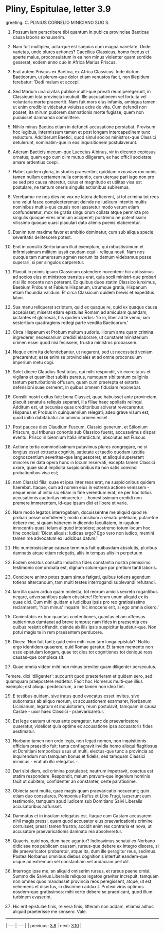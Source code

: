 # Pliny, Espitulae, letter 3.9

greeting. C. PLINIUS CORNELIO MINICIANO SUO S.



1. Possum iam perscribere tibi quantum in publica provinciae Baeticae causa laboris exhauserim.



2. Nam fuit multiplex, acta-que est saepius cum magna varietate. Unde varietas, unde plures actiones? Caecilius Classicus, homo foedus et aperte malus, proconsulatum in ea non minus violenter quam sordide gesserat, eodem anno quo in Africa Marius Priscus.



3. Erat autem Priscus ex Baetica, ex Africa Classicus. Inde dictum Baeticorum, ut plerum-que dolor etiam venustos facit, non illepidum ferebatur: 'Dedi malum et accepi.'



4. Sed Marium una civitas publice multi-que privati reum peregerunt, in Classicum tota provincia incubuit. Ille accusationem vel fortuita vel voluntaria morte praevertit. Nam fuit mors eius infamis, ambigua tamen: ut enim credibile videbatur voluisse exire de vita, Cum defendi non posset, ita mirum pudorem damnationis morte fugisse, quem non puduisset damnanda committere.



6. Nihilo minus Baetica etiam in defuncti accusatione perstabat. Provisum hoc legibus, intermissum tamen et post longam intercapedinem tunc reductum. Addiderunt Baetici, quod simul socios ministros-que Classici detulerunt, nominatim-que in eos inquisitionem postulaverunt.



7. Aderam Bacticis mecum-que Lucceius Albinus, vir in dicendo copiosus ornatus; quem ego cum olim mutuo diligerem, ex hac officii societate amare ardentius coepi.



8. Habet quidem gloria, in studiis praesertim, quiddam ἀκοινώνητον nobis tamen nullum certamen nulla contentio, cum uterque pari iugo non pro se sed pro causa niteretur, cuius et magnitudo et utilitas visa est postulare, ne tantum oneris singulis actionibus subiremus.



9. Verebamur ne nos dies ne vox ne latera deficerent, si tot crimina tot reos uno velut fasce complecteremur; deinde ne iudicum intentio multis nominibus multis-que causis non lassaretur modo verum etiam confunderetur; mox ne gratia singulorum collata atque permixta pro singulis quoque vires omnium acciperet; postremo ne potentissimi vilissimo quoque quasi piaculari dato alienis poenis elaberentur.



10. Etenim tum maxime favor et ambitio dominatur, cum sub aliqua specie severitatis delitescere potest.



11. Erat in consilio Sertorianum illud exemplum, qui robustissimum et infirmissimum militem iussit caudam equi - reliqua nosti. Nam nos quoque tam numerosum agmen reorum ita demum videbamus posse superari, si per singulos carperetur.



12. Placuit in primis ipsum Classicum ostendere nocentem: hic aptissimus ad socios eius et ministros transitus erat, quia socii ministri-que probari nisi illo nocente non poterant. Ex quibus duos statim Classico iunximus, Baebium Probum et Fabium Hispanum, utrumque gratia, Hispanum etiam facundia validum. Et circa Classicum quidem brevis et expeditus labor.



13. Sua manu reliquerat scriptum, quid ex quaque re, quid ex quaque causa accepisset; miserat etiam epistulas Romam ad amiculam quandam, iactantes et gloriosas, his quidem verbis: 'Io io, liber ad te venio; iam sestertium quadragiens redegi parte vendita Baeticorum.'



14. Circa Hispanum et Probum multum sudoris. Horum ante quam crimina ingrederer, necessarium credidi elaborare, ut constaret ministerium crimen esse: quod nisi fecissem, frustra ministros probassem.



15. Neque enim ita defendebantur, ut negarent, sed ut necessitati veniam precarentur; esse enim se provinciales et ad omne proconsulum imperium metu cogi.



16. Solet dicere Claudius Restitutus, qui mihi respondit, vir exercitatus et vigilans et quamlibet subitis paratus, numquam sibi tantum caliginis tantum perturbationis offusum, quam cum praerepta et extorta defensioni suae cerneret, in quibus omnem fiduciam reponebat.



17. Consilii nostri exitus fuit: bona Classici, quae habuisset ante provinciam, placuit senatui a reliquis separari, illa filiae haec spoliatis relinqui. Additum est, ut pecuniae quas creditoribus solverat revocarentur. Hispanus et Probus in quinquennium relegati; adeo grave visum est, quod initio dubitabatur an omnino crimen esset.



18. Post paucos dies Claudium Fuscum, Classici generum, et Stilonium Priscum, qui tribunus cohortis sub Classico fuerat, accusavimus dispari eventu: Prisco in biennium Italia interdictum, absolutus est Fuscus.



19. Actione tertia commodissimum putavimus plures congregare, ne si longius esset extracta cognitio, satietate et taedio quodam iustitia cognoscentium severitas-que languesceret; et alioqui supererant minores rei data opera hunc in locum reservati, excepta tamen Classici uxore, quae sicut implicita suspicionibus ita non satis convinci probationibus visa est;



20. nam Classici filia, quae et ipsa inter reos erat, ne suspicionibus quidem haerebat. Itaque, cum ad nomen eius in extrema actione venissem - neque enim ut initio sic etiam in fine verendum erat, ne per hoc totius accusationis auctoritas minueretur -, honestissimum credidi non premere immerentem, id-que ipsum dixi et libere et varie.



21. Nam modo legatos interrogabam, docuissentne me aliquid quod re probari posse confiderent; modo consilium a senatu petebam, putaretne debere me, si quam haberem in dicendo facultatem, in iugulum innocentis quasi telum aliquod intendere; postremo totum locum hoc fine conclusi: 'Dicet aliquis: Iudicas ergo? Ego vero non iudico, memini tamen me advocatum ex iudicibus datum.'



22. Hic numerosissimae causae terminus fuit quibusdam absolutis, pluribus damnatis atque etiam relegatis, aliis in tempus aliis in perpetuum.



23. Eodem senatus consulto industria fides constantia nostra plenissimo testimonio comprobata est, dignum solum-que par pretium tanti laboris.



24. Concipere animo potes quam simus fatigati, quibus totiens agendum totiens altercandum, tam multi testes interrogandi sublevandi refutandi.



25. Iam illa quam ardua quam molesta, tot reorum amicis secreto rogantibus negare, adversantibus palam obsistere! Referam unum aliquid ex iis quae dixi. Cum mihi quidam e iudicibus ipsis pro reo gratiosissimo reclamarent, 'Non minus' inquam 'hic innocens erit, si ego omnia dixero.'



26. Coniectabis ex hoc quantas contentiones, quantas etiam offensas subierimus dumtaxat ad breve tempus; nam fides in praesentia eos quibus resistit offendit, deinde ab illis ipsis suspicitur laudatur-que. Non potui magis te in rem praesentem perducere.



27. Dices: 'Non fuit tanti; quid enim mihi cum tam longa epistula?' Nolito ergo identidem quaerere, quid Romae geratur. Et tamen memento non esse epistulam longam, quae tot dies tot cognitiones tot denique reos causas-que complexa sit.



28. Quae omnia videor mihi non minus breviter quam diligenter persecutus.



Temere. dixi 'diligenter': succurrit quod praeterieram et quidem sero, sed quamquam praepostere reddetur. Facit hoc Homerus multi-que illius exemplo; est alioqui perdecorum, a me tamen non ideo fiet.



29. E testibus quidam, sive iratus quod evocatus esset invitus, sive subornatus ab aliquo reorum, ut accusationem exarmaret, Norbanum Licinianum, legatum et inquisitorem, reum postulavit, tamquam in causa Castae - uxor haec Classici - praevaricaretur.



30. Est lege cautum ut reus ante peragatur, tunc de praevaricatore quaeratur, videlicet quia optime ex accusatione ipsa accusatoris fides aestimatur.



31. Norbano tamen non ordo legis, non legati nomen, non inquisitionis officium praesidio fuit; tanta conflagravit invidia homo alioqui flagitiosus et Domitiani temporibus usus ut multi, electus-que tunc a provincia ad inquirendum non tamquam bonus et fidelis, sed tamquam Classici inimicus - erat ab illo relegatus -.



32. Dari sibi diem, edi crimina postulabat; neutrum impetravit, coactus est statim respondere. Respondit, malum pravum-que ingenium hominis facit ut dubitem, confidenter an constanter, certe paratissime.



33. Obiecta sunt multa, quae magis quam praevaricatio nocuerunt; quin etiam duo consulares, Pomponius Rufus et Libo Frugi, laeserunt eum testimonio, tamquam apud iudicem sub Domitiano Salvi Liberalis accusatoribus adfuisset.



34. Damnatus et in insulam relegatus est. Itaque cum Castam accusarem nihil magis pressi, quam quod accusator eius praevaricationis crimine corruisset; pressi tamen frustra; accidit enim res contraria et nova, ut accusatore praevaricationis damnato rea absolveretur.



35. Quaeris, quid nos, dum haec aguntur? Indicavimus senatui ex Norbano didicisse nos publicam causam, rursus-que debere ex integro discere, si ille praevaricator probaretur, atque ita, dum ille peragitur reus, sedimus. Postea Norbanus omnibus diebus cognitionis interfuit eandem-que usque ad extremum vel constantiam vel audaciam pertulit.



36. Interrogo ipse me, an aliquid omiserim rursus, et rursus paene omisi. Summo die Salvius Liberalis reliquos legatos graviter increpuit, tamquam non omnes quos mandasset provincia reos peregissent, atque, ut est vehemens et disertus, in discrimen adduxit. Protexi viros optimos eosdem-que gratissimos: mihi certe debere se praedicant, quod illum turbinem evaserint.



37. Hic erit epistulae finis, re vera finis; litteram non addam, etiamsi adhuc aliquid praeterisse me sensero. Vale.



---

| --- | --- |
| previous: [3.8](../3.8/) | next: [3.10](../3.10/) |